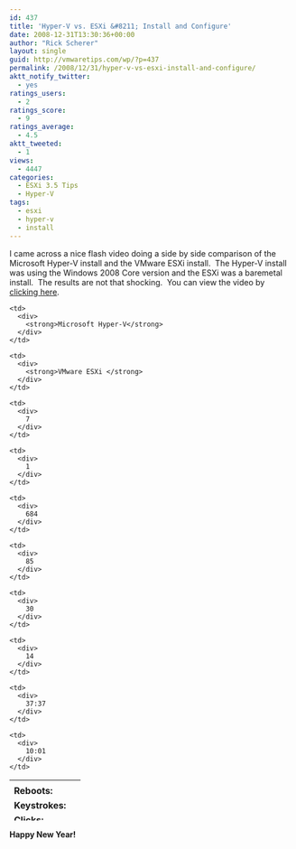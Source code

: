 ```yaml
---
id: 437
title: 'Hyper-V vs. ESXi &#8211; Install and Configure'
date: 2008-12-31T13:30:36+00:00
author: "Rick Scherer"
layout: single
guid: http://vmwaretips.com/wp/?p=437
permalink: /2008/12/31/hyper-v-vs-esxi-install-and-configure/
aktt_notify_twitter:
  - yes
ratings_users:
  - 2
ratings_score:
  - 9
ratings_average:
  - 4.5
aktt_tweeted:
  - 1
views:
  - 4447
categories:
  - ESXi 3.5 Tips
  - Hyper-V
tags:
  - esxi
  - hyper-v
  - install
---
```

I came across a nice flash video doing a side by side comparison of the Microsoft Hyper-V install and the VMware ESXi install.  The Hyper-V install was using the Windows 2008 Core version and the ESXi was a baremetal install.  The results are not that shocking.  You can view the video by <a href="http://www.vmware.com/technology/whyvmware/resources/esxi-hyper-v-installation.html" target="_blank">clicking here</a>.

<table style="text-align: center; height: 72px;" border="0" cellspacing="0" cellpadding="0" width="448">
  <tr>
    <td>
    </td>
    
    <td>
      <div>
        <strong>Microsoft Hyper-V</strong>
      </div>
    </td>
    
    <td>
      <div>
        <strong>VMware ESXi </strong>
      </div>
    </td>
  </tr>
  
  <tr>
    <td style="text-align: left;">
      <strong>Reboots:</strong>
    </td>
    
    <td>
      <div>
        7
      </div>
    </td>
    
    <td>
      <div>
        1
      </div>
    </td>
  </tr>
  
  <tr>
    <td style="text-align: left;">
      <strong>Keystrokes:</strong>
    </td>
    
    <td>
      <div>
        684
      </div>
    </td>
    
    <td>
      <div>
        85
      </div>
    </td>
  </tr>
  
  <tr>
    <td style="text-align: left;">
      <strong>Clicks:</strong>
    </td>
    
    <td>
      <div>
        30
      </div>
    </td>
    
    <td>
      <div>
        14
      </div>
    </td>
  </tr>
  
  <tr>
    <td style="text-align: left;">
      <strong>Elapsed Time: </strong>
    </td>
    
    <td>
      <div>
        37:37
      </div>
    </td>
    
    <td>
      <div>
        10:01
      </div>
    </td>
  </tr>
</table>

  

  
**Happy New Year!**